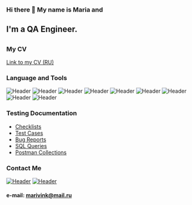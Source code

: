 ### Hi there 👋 My name is Maria and
## I'm a QA Engineer.
## 
### My CV
[Link to my CV (RU)](https://drive.google.com/file/d/1rftoldLs-Z-0yGDer6X7L6ZRlAXpuiSn/view?usp=sharing)


### Language and Tools
![Header](https://img.shields.io/badge/Jira-090909?style=for-the-badge&logo=jira&logoColor=136be1)
![Header](https://img.shields.io/badge/Postman-090909?style=for-the-badge&logo=postman&logoColor=f76935)
![Header](https://img.shields.io/badge/Github-090909?style=for-the-badge&logo=github&logoColor=8cc4d7)
![Header](https://img.shields.io/badge/SQL-090909?style=for-the-badge&logo=mysql&logoColor=00618a)
![Header](https://img.shields.io/badge/DevTools-090909?style=for-the-badge&logo=googlechrome&logoColor=2674f2)
![Header](https://img.shields.io/badge/TestRail-090909?style=for-the-badge&logo=&logoColor=71b556)
![Header](https://img.shields.io/badge/Fiddler-090909?style=for-the-badge&logo=fiddler&logoColor=8cc4d7)
![Header](https://img.shields.io/badge/CharlesProxy-090909?style=for-the-badge&logo=charlesproxy&logoColor=8cc4d7)
![Header](https://img.shields.io/badge/Bash-090909?style=for-the-badge&logo=bach&logoColor=8cc4d7)




### Testing Documentation

- [Checklists](https://github.com/MariVin9/Check-List)
- [Test Cases](https://github.com/MariVin9/Test-Cases)
- [Bug Reports](https://github.com/MariVin9/Bug-Reports)
- [SQL Queries](https://github.com/MariVin9/SQL-Queries)
- [Postman Collections](https://github.com/MariVin9/Postman-Collections)

### Contact Me
[![Header](https://img.shields.io/badge/Telegram-090909?style=for-the-badge&logo=telegram&logoColor=31a5db)](https://t.me/marie_smsp)
[![Header](https://img.shields.io/badge/Linkedin-090909?style=for-the-badge&logo=linkedin&logoColor=0073b1)](https://www.linkedin.com/in/maryv9/)
#### e-mail: marivink@mail.ru
